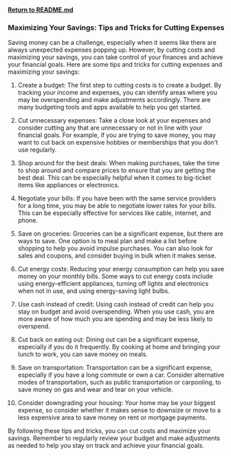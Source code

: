 #### [Return to README.md](https://github.com/luxuriant777/copywriting#finance-articles)

### Maximizing Your Savings: Tips and Tricks for Cutting Expenses
Saving money can be a challenge, especially when it seems like there are always unexpected expenses popping up. However, by cutting costs and maximizing your savings, you can take control of your finances and achieve your financial goals. Here are some tips and tricks for cutting expenses and maximizing your savings:

1. Create a budget: The first step to cutting costs is to create a budget. By tracking your income and expenses, you can identify areas where you may be overspending and make adjustments accordingly. There are many budgeting tools and apps available to help you get started.

2. Cut unnecessary expenses: Take a close look at your expenses and consider cutting any that are unnecessary or not in line with your financial goals. For example, if you are trying to save money, you may want to cut back on expensive hobbies or memberships that you don't use regularly.

3. Shop around for the best deals: When making purchases, take the time to shop around and compare prices to ensure that you are getting the best deal. This can be especially helpful when it comes to big-ticket items like appliances or electronics.

4. Negotiate your bills: If you have been with the same service providers for a long time, you may be able to negotiate lower rates for your bills. This can be especially effective for services like cable, internet, and phone.

5. Save on groceries: Groceries can be a significant expense, but there are ways to save. One option is to meal plan and make a list before shopping to help you avoid impulse purchases. You can also look for sales and coupons, and consider buying in bulk when it makes sense.

6. Cut energy costs: Reducing your energy consumption can help you save money on your monthly bills. Some ways to cut energy costs include using energy-efficient appliances, turning off lights and electronics when not in use, and using energy-saving light bulbs.

7. Use cash instead of credit: Using cash instead of credit can help you stay on budget and avoid overspending. When you use cash, you are more aware of how much you are spending and may be less likely to overspend.

8. Cut back on eating out: Dining out can be a significant expense, especially if you do it frequently. By cooking at home and bringing your lunch to work, you can save money on meals.

9. Save on transportation: Transportation can be a significant expense, especially if you have a long commute or own a car. Consider alternative modes of transportation, such as public transportation or carpooling, to save money on gas and wear and tear on your vehicle.

10. Consider downgrading your housing: Your home may be your biggest expense, so consider whether it makes sense to downsize or move to a less expensive area to save money on rent or mortgage payments.

By following these tips and tricks, you can cut costs and maximize your savings. Remember to regularly review your budget and make adjustments as needed to help you stay on track and achieve your financial goals.